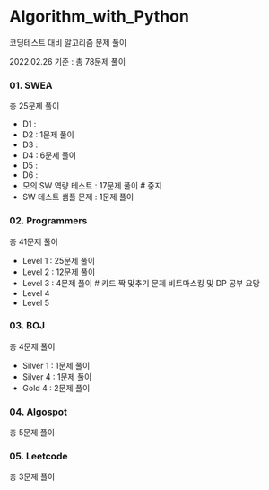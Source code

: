 # Algorithm_with_Python

코딩테스트 대비 알고리즘 문제 풀이

2022.02.26 기준 :  총 78문제 풀이



### 01. SWEA

총 25문제 풀이

- D1 :
- D2 : 1문제 풀이
- D3 :
- D4 : 6문제 풀이 
- D5 :
- D6 :
- 모의 SW 역량 테스트 : 17문제 풀이    # 중지
- SW 테스트 샘플 문제 : 1문제 풀이



### 02. Programmers

총 41문제 풀이

- Level 1  :  25문제 풀이    
- Level 2  :  12문제 풀이    
- Level 3  :  4문제 풀이 # 카드 짝 맞추기 문제 비트마스킹 및 DP 공부 요망
- Level 4
- Level 5



### 03. BOJ

총 4문제 풀이

- Silver 1 : 1문제 풀이
- Silver 4 : 1문제 풀이
- Gold 4 : 2문제 풀이



### 04. Algospot

총 5문제 풀이



### 05. Leetcode

총 3문제 풀이